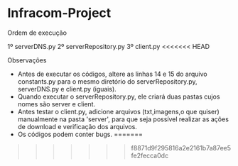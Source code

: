 # Infracom-Project

Ordem de execução

1º serverDNS.py
2º serverRepository.py
3º client.py
<<<<<<< HEAD

Observações

- Antes de executar os códigos, altere as linhas 14 e 15 do arquivo constants.py para o mesmo diretório do serverRepository.py, serverDNS.py e client.py (iguais).
- Quando executar o serverRepository.py, ele criará duas pastas cujos nomes são server e client.
- Antes testar o client.py, adicione arquivos (txt,imagens,o que quiser) manualmente na pasta 'server', para que seja possível realizar as ações de download e verificação dos arquivos.
- Os códigos podem conter bugs.
=======
>>>>>>> f8871d9f295816a2e2161b7a87ee5fe2fecca0dc
